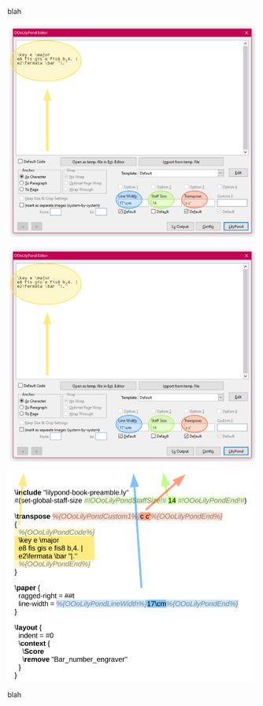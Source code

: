 blah

<img src="https://raw.githubusercontent.com/KlausBlum/OLy-resources/master/images/oly-fields-01.png">

<a href="https://raw.githubusercontent.com/KlausBlum/OLy-resources/master/images/oly-fields-01.png"><img class="aligncenter size-full wp-image-4673" src="https://raw.githubusercontent.com/KlausBlum/OLy-resources/master/images/oly-fields-01.png" alt="oly-fields-01" width="509" height="439" /></a>

<img src="https://github.com/KlausBlum/OLy-resources/blob/master/images/oly-template-02.svg">

blah
